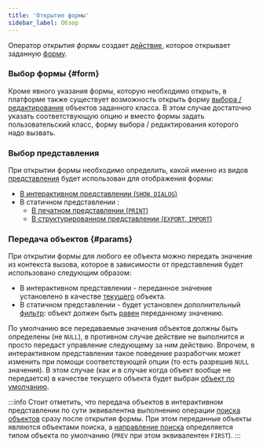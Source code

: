 ```yaml
---
title: 'Открытие формы'
sidebar_label: Обзор
---
```


Оператор *открытия формы* создает [действие](Actions.md), которое открывает заданную [форму](Forms.md).

### Выбор формы {#form}

Кроме явного указания формы, которую необходимо открыть, в платформе также существует возможность открыть форму [выбора / редактирования](Interactive_view.md#edtClass) объектов заданного класса. В этом случае достаточно указать соответствующую опцию и вместо формы задать пользовательский класс, форму выбора / редактирования которого надо вызвать.

### Выбор представления

При открытии формы необходимо определить, какой именно из видов [представления](Form_views.md) будет использован для отображения формы:

-   [В интерактивном представлении (`SHOW`, `DIALOG`)](In_an_interactive_view_SHOW_DIALOG_.md)
-   В статичном представлении :
    -   [В печатном представлении (`PRINT`)](In_a_print_view_PRINT_.md)
    -   [В структурированном представлении (`EXPORT`, `IMPORT`)](In_a_structured_view_EXPORT_IMPORT_.md)

### Передача объектов {#params}

При открытии формы для любого ее объекта можно передать значение из контекста вызова, которое в зависимости от представления будет использовано следующим образом:

-   В интерактивном представлении - переданное значение установлено в качестве [текущего](Form_structure.md#currentObject-broken) объекта.
-   В статичном представлении - будет установлен дополнительный [фильтр](Form_structure.md#filters): объект должен быть [равен](Comparison_operators_=_..._.md) переданному значению.

По умолчанию все передаваемые значения объектов должны быть определены (не `NULL`), в противном случае действие не выполнится и просто передаст управление следующему за ним действию. Впрочем, в интерактивном представлении такое поведение разработчик может изменить при помощи соответствующей опции (то есть разрешив `NULL` значения). В этом случае (как и в случае когда объект вообще не передается) в качестве текущего объекта будет выбран [объект по умолчанию](Interactive_view.md#defaultobject). 


:::info
Стоит отметить, что передача объектов в интерактивном представлении по сути эквивалентна выполнению операции [поиска объектов](Search_SEEK_.md) сразу после открытия формы. При этом переданные объекты являются объектами поиска, а [направление поиска](Search_SEEK_.md#direction) определяется типом объекта по умолчанию (`PREV` при этом эквивалентен `FIRST`).
:::
